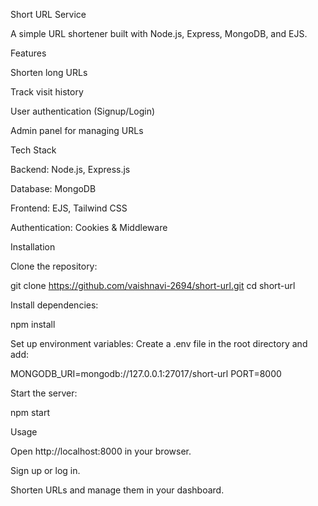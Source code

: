 Short URL Service

A simple URL shortener built with Node.js, Express, MongoDB, and EJS.

Features

Shorten long URLs

Track visit history

User authentication (Signup/Login)

Admin panel for managing URLs

Tech Stack

Backend: Node.js, Express.js

Database: MongoDB

Frontend: EJS, Tailwind CSS

Authentication: Cookies & Middleware

Installation

Clone the repository:

git clone https://github.com/vaishnavi-2694/short-url.git
cd short-url

Install dependencies:

npm install

Set up environment variables:
Create a .env file in the root directory and add:

MONGODB_URI=mongodb://127.0.0.1:27017/short-url
PORT=8000

Start the server:

npm start

Usage

Open http://localhost:8000 in your browser.

Sign up or log in.

Shorten URLs and manage them in your dashboard.
